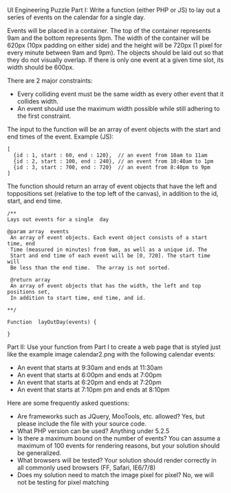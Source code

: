 UI Engineering Puzzle
Part I: Write a function (either PHP or JS) to lay out a series of events on the calendar for a single day.
 
Events will be placed in a container.  The top of the container represents 9am and the bottom represents 9pm. The width of the container will be 620px (10px padding on either side) and the height will be 720px (1 pixel for every minute between 9am and 9pm). The objects should be laid out so that they do not visually overlap. If there is only one event at a given time slot, its width should be 600px.
 
There are 2 major constraints:
* Every colliding event must be the same width as every other event that it collides width.
* An event should use the maximum width possible while still adhering to the first constraint.
 
 
The input to the function will be an array of event objects with the start and end times of the event. Example (JS):

    [
      {id : 1, start : 60, end : 120},  // an event from 10am to 11am
      {id : 2, start : 100, end : 240}, // an event from 10:40am to 1pm
      {id : 3, start : 700, end : 720}  // an event from 8:40pm to 9pm
    ]
 
The function should return an array of event objects that have the left and toppositions set (relative to the top left of the canvas), in addition to the id, start, and end time.
 
    /**
    Lays out events for a single  day
     
    @param array  events  
     An array of event objects. Each event object consists of a start time, end
     Time (measured in minutes) from 9am, as well as a unique id. The
     Start and end time of each event will be [0, 720]. The start time will
     Be less than the end time.  The array is not sorted.
     
     @return array
     An array of event objects that has the width, the left and top positions set,
     In addition to start time, end time, and id. 
     
    **/
 
    Function  layOutDay(events) {
     
    }
 
Part II: Use your function from Part I to create a web page that is styled just like the example image  calendar2.png with the following calendar events:
 
* An event that starts at 9:30am and ends at 11:30am
* An event that starts at 6:00pm and ends at 7:00pm
* An event that starts at 6:20pm and ends at 7:20pm
* An event that starts at 7:10pm pm and ends at 8:10pm
 
Here are some frequently asked questions:
* Are frameworks such as JQuery, MooTools, etc. allowed?  Yes, but please include the file with your source code.
* What PHP version can be used? Anything under 5.2.5
* Is there a maximum bound on the number of events?  You can assume a maximum of 100 events for rendering reasons, but your solution should be generalized.
* What browsers will be tested? Your solution should render correctly in all commonly used browsers (FF, Safari, IE6/7/8)
* Does my solution need to match the image pixel for pixel? No, we will not be testing for pixel matching		
